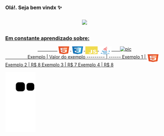 
### Olá!. Seja bem vindx ✨
##
<!--
**Evelyndapaz/Evelyndapaz** is a ✨ _special_ ✨ repository because its `README.md` (this file) appears on your GitHub profile.
Here are some ideas to get you started:
- 🔭 I’m currently working on ...
- 🌱 I’m currently learning ...
- 👯 I’m looking to collaborate on ...
- 🤔 I’m looking for help with ...
- 💬 Ask me about ...
- 📫 How to reach me: ...
- 😄 Pronouns: ...
- ⚡ Fun fact: ...
-->

  <div align="center">
  <a href="https://github.com/Evelyndapaz">
  <img height="180em" src="https://github-readme-stats.vercel.app/api?username=Evelyndapaz&show_icons=true&theme=aura&include_all_commits=true&count_private=true"/>
  <!--<img height="180em" src="https://github-readme-stats.vercel.app/api/top-langs/?username=Evelyndapaz&layout=compact&langs_count=7&theme=aura"/>-->
</div>
 
##
### Em constante aprendizado sobre: 
  <div align="center">
  &nbsp;&nbsp;&nbsp;&nbsp;&nbsp;&nbsp;&nbsp;&nbsp;&nbsp;&nbsp;&nbsp;&nbsp;&nbsp;&nbsp;&nbsp;
  <img alt="HTML" align="top" height="25" width="40" src="https://raw.githubusercontent.com/devicons/devicon/master/icons/html5/html5-original.svg">
  <img alt="CSS" align="top" height="25" width="40" src="https://raw.githubusercontent.com/devicons/devicon/master/icons/css3/css3-original.svg">
  <img alt="Js" align="top"height="25" width="40" src="https://raw.githubusercontent.com/devicons/devicon/master/icons/javascript/javascript-plain.svg">
  <img alt="Java" align="top" height="25" width="40" src="https://raw.githubusercontent.com/devicons/devicon/master/icons/java/java-original.svg">
   &nbsp;&nbsp;&nbsp;&nbsp;&nbsp;
  <img alt="pic" height="150" src="https://cdn.discordapp.com/attachments/998087456501006359/998611132891799642/giphy.gif">
  </div>
 &nbsp;&nbsp;&nbsp;&nbsp;&nbsp; &nbsp;&nbsp;&nbsp;&nbsp;&nbsp; &nbsp;&nbsp;&nbsp;&nbsp;&nbsp; 
Exemplo   | Valor do exemplo
--------- | ------
Exemplo 1 | <img alt="HTML" align="top" height="25" width="40" src="https://raw.githubusercontent.com/devicons/devicon/master/icons/html5/html5-original.svg">
Exemplo 2 | R$ 8
Exemplo 3 | R$ 7
Exemplo 4 | R$ 8
  
   <!--Cobrinha que come commit-->
   ![Snake animation](https://github.com/Evelyndapaz/Evelyndapaz/blob/output/github-contribution-grid-snake.svg)
    
